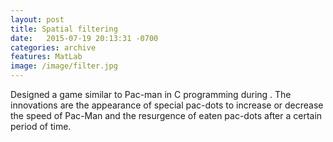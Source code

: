 ```yaml
---
layout: post
title: Spatial filtering
date:   2015-07-19 20:13:31 -0700
categories: archive
features: MatLab
image: /image/filter.jpg
---
```

Designed a game similar to Pac-man in C programming during . The innovations are the appearance of special pac-dots to increase or decrease the speed of Pac-Man and the resurgence of eaten pac-dots after a certain period of time.
